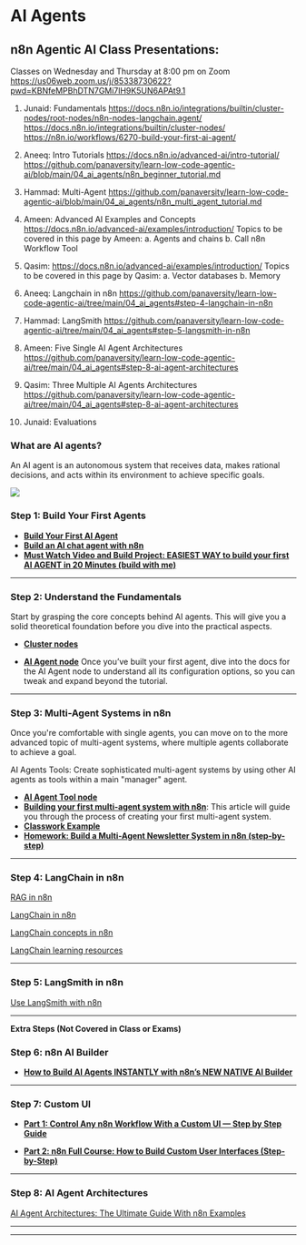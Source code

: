# AI Agents

## n8n Agentic AI Class Presentations:

Classes on Wednesday and Thursday at 8:00 pm on Zoom
https://us06web.zoom.us/j/85338730622?pwd=KBNfeMPBhDTN7GMi7lH9K5UN6APAt9.1

1. Junaid: Fundamentals
https://docs.n8n.io/integrations/builtin/cluster-nodes/root-nodes/n8n-nodes-langchain.agent/
https://docs.n8n.io/integrations/builtin/cluster-nodes/
https://n8n.io/workflows/6270-build-your-first-ai-agent/

2. Aneeq: Intro Tutorials 
https://docs.n8n.io/advanced-ai/intro-tutorial/
https://github.com/panaversity/learn-low-code-agentic-ai/blob/main/04_ai_agents/n8n_beginner_tutorial.md

3. Hammad: Multi-Agent
https://github.com/panaversity/learn-low-code-agentic-ai/blob/main/04_ai_agents/n8n_multi_agent_tutorial.md

4. Ameen: Advanced AI Examples and Concepts
https://docs.n8n.io/advanced-ai/examples/introduction/
Topics to be covered in this page by Ameen: 
a. Agents and chains
b. Call n8n Workflow Tool

5. Qasim:
https://docs.n8n.io/advanced-ai/examples/introduction/
Topics to be covered in this page by Qasim: 
a. Vector databases
b. Memory

6. Aneeq: Langchain in n8n
https://github.com/panaversity/learn-low-code-agentic-ai/tree/main/04_ai_agents#step-4-langchain-in-n8n

7. Hammad: LangSmith
https://github.com/panaversity/learn-low-code-agentic-ai/tree/main/04_ai_agents#step-5-langsmith-in-n8n

8. Ameen: Five Single AI Agent Architectures
https://github.com/panaversity/learn-low-code-agentic-ai/tree/main/04_ai_agents#step-8-ai-agent-architectures

9. Qasim: Three Multiple AI Agents Architectures
https://github.com/panaversity/learn-low-code-agentic-ai/tree/main/04_ai_agents#step-8-ai-agent-architectures

10. Junaid: Evaluations


### What are AI agents?
An AI agent is an autonomous system that receives data, makes rational decisions, and acts within its environment to achieve specific goals.

![](easy.jpg)

### **Step 1: Build Your First Agents**

* **[Build Your First AI Agent](https://n8n.io/workflows/6270-build-your-first-ai-agent/)**
* **[Build an AI chat agent with n8n](https://docs.n8n.io/advanced-ai/intro-tutorial/)**
* **[Must Watch Video and Build Project: EASIEST WAY to build your first AI AGENT in 20 Minutes (build with me)](https://github.com/panaversity/learn-n8n-agentic-ai/blob/main/04_ai_agents/n8n_beginner_tutorial.md)**

***

### **Step 2: Understand the Fundamentals**

Start by grasping the core concepts behind AI agents. This will give you a solid theoretical foundation before you dive into the practical aspects.

* **[Cluster nodes](https://docs.n8n.io/integrations/builtin/cluster-nodes/)**

* **[AI Agent node](https://docs.n8n.io/integrations/builtin/cluster-nodes/root-nodes/n8n-nodes-langchain.agent/)**
Once you’ve built your first agent, dive into the docs for the AI Agent node to understand all its configuration options, so you can tweak and expand beyond the tutorial.

***

### **Step 3: Multi-Agent Systems in n8n**

Once you're comfortable with single agents, you can move on to the more advanced topic of multi-agent systems, where multiple agents collaborate to achieve a goal.

AI Agents Tools: Create sophisticated multi-agent systems by using other AI agents as tools within a main "manager" agent.

* **[AI Agent Tool node](https://docs.n8n.io/integrations/builtin/cluster-nodes/sub-nodes/n8n-nodes-langchain.toolaiagent/)**
* **[Building your first multi-agent system with n8n](https://medium.com/mitb-for-all/building-your-first-multi-agent-system-with-n8n-0c959d7139a1)**: This article will guide you through the process of creating your first multi-agent system.
* **[Classwork Example](https://github.com/panaversity/learn-n8n-agentic-ai/blob/main/04_ai_agents/multi_agent_project.md)**
* **[Homework: Build a Multi-Agent Newsletter System in n8n (step-by-step)](https://github.com/panaversity/learn-n8n-agentic-ai/blob/main/04_ai_agents/n8n_multi_agent_tutorial.md)**



***

### **Step 4: LangChain in n8n**

[RAG in n8n](https://docs.n8n.io/advanced-ai/rag-in-n8n/)

[LangChain in n8n](https://docs.n8n.io/advanced-ai/langchain/overview/)

[LangChain concepts in n8n](https://docs.n8n.io/advanced-ai/langchain/langchain-n8n/)

[LangChain learning resources](https://docs.n8n.io/advanced-ai/langchain/langchain-learning-resources/)

***

### **Step 5: LangSmith in n8n**

[Use LangSmith with n8n](https://docs.n8n.io/advanced-ai/langchain/langsmith/)

***

**Extra Steps (Not Covered in Class or Exams)**

### **Step 6: n8n AI Builder**

* **[How to Build AI Agents INSTANTLY with n8n’s NEW NATIVE AI Builder](https://www.youtube.com/watch?v=erSlRlwpr-g)**

***

### **Step 7: Custom UI**

* **[Part 1: Control Any n8n Workflow With a Custom UI — Step by Step Guide](https://www.youtube.com/watch?v=9Po584wKXAM)**

* **[Part 2: n8n Full Course: How to Build Custom User Interfaces (Step-by-Step)](https://www.youtube.com/watch?v=3hvNCeWDdKQ)**


***


### **Step 8: AI Agent Architectures**

[AI Agent Architectures: The Ultimate Guide With n8n Examples](https://www.productcompass.pm/p/ai-agent-architectures)

***



---




